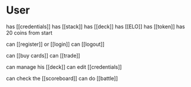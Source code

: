 # User
has [[credentials]]
has [[stack]]
has [[deck]]
has [[ELO]]
has [[token]]
has 20 coins from start

can [[register]] or [[login]]
can [[logout]]

can [[buy cards]]
can [[trade]]

can manage his [[deck]]
can edit [[credentials]]

can check the [[scoreboard]]
can do [[battle]]
